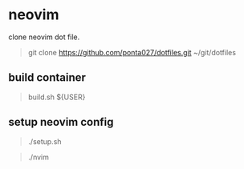 # neovim


clone  neovim dot file.

> git clone https://github.com/ponta027/dotfiles.git ~/git/dotfiles

## build container

> build.sh ${USER}

## setup neovim config

> ./setup.sh

> ./nvim



